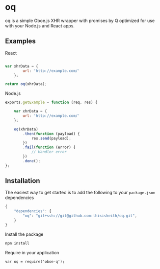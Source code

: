 # oq

oq is a simple Oboe.js XHR wrapper with promises by Q optimized for use with your Node.js and React apps.

## Examples

React

```js

var xhrData = {
        url: 'http://example.com/'
    };

return oq(xhrData);
```

Node.js

```js
exports.getExample = function (req, res) {

    var xhrData = {
        url: 'http://example.com/'
    };

    oq(xhrData)
        .then(function (payload) {
            res.send(payload);
        })
        .fail(function (error) {
            // Handler error
        })
        .done();
};
```

## Installation

The easiest way to get started is to add the following to your `package.json` dependencies
```js
{
    "dependencies": {
        "oq": "git+ssh://git@github.com:thisiskeith/oq.git",
    }
}
```
Install the package
```js
npm install
```
Require in your application
```
var oq = require('oboe-q');
```
